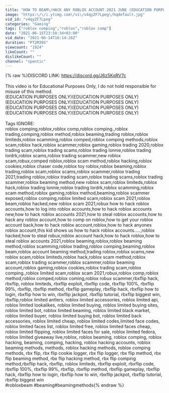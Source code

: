 ```yaml
---
title: "HOW TO BEAM\/HACK ANY ROBLOX ACCOUNT 2021 JUNE (EDUCATION PURPOSES ONLY)"
image: "https:\/\/i.ytimg.com\/vi\/v4qyZF7Lpeg\/hqdefault.jpg"
vid_id: "v4qyZF7Lpeg"
categories: "Gaming"
tags: ["roblox comping","roblox","roblox comp"]
date: "2021-06-15T23:50:34+03:00"
vid_date: "2021-06-14T16:14:26Z"
duration: "PT2M39S"
viewcount: "1924"
likeCount: ""
dislikeCount: ""
channel: "spentic"
---
```

{% raw %}DISCORD LINK: <a rel="nofollow" target="blank" href="https://discord.gg/J6z5KqRV7c">https://discord.gg/J6z5KqRV7c</a><br /><br />This video is for Educational Purposes Only, I do not hold responsible for misuse of this method.<br />(EDUCATION PURPOSES ONLY)(EDUCATION PURPOSES ONLY)(EDUCATION PURPOSES ONLY)(EDUCATION PURPOSES ONLY)(EDUCATION PURPOSES ONLY)(EDUCATION PURPOSES ONLY)(EDUCATION PURPOSES ONLY)(EDUCATION PURPOSES ONLY)<br /><br />Tags IGNORE: <br />roblox comping,roblox,roblox comp,roblox comping.,roblox trading,comping,roblox method,roblox beaming,trading roblox,roblox limiteds,roblox scamming,roblox comped,roblox comping methods,roblox scam,roblox hack,roblox scammer,roblox gaming,roblox trading 2020,roblox trading scam,roblox trading scams,roblox trading lonnie,roblox trading lordrk,roblox scams,roblox trading scammer,new roblox scam,robux,comped roblox,roblox scam method,roblox hacking,roblox cookies,roblox chaser code,roblox toy roblox,roblox beaming,roblox trading,roblox scam,roblox scams,roblox scammer,roblox trading 2021,trading roblox,roblox trading scam,roblox trading scams,roblox trading scammer,roblox beaming method,new roblox scam,roblox limiteds,roblox hack,roblox trading lonnie,roblox trading lordrk,roblox scamming,roblox scam method,roblox gaming,roblox method,beaming,roblox scammer exposed,roblox comping,roblox limited scam,roblox scam 2021,roblox beam,roblox hacked,new roblox scam 2021,robux how to hack roblox accounts,how to log into roblox accounts,how to hack roblox accounts new,how to hack roblox accounts 2021,how to steal roblox accounts,how to hack any roblox account,how to comp on roblox,how to get your roblox account back,how to hack roblox account,roblox,how to hack anyones roblox account,this kid shows us how to hack roblox accounts.....,roblox hacked,how to steal robux,roblox account hack,how to hack roblox,how to steal roblox accounts 2021,roblox beaming,roblox,roblox beaming method,roblox scamming,roblox trading,roblox comping,beaming,roblox beam,roblox account beaming method,trading roblox,roblox scams,new roblox scam,roblox limiteds,roblox hack,roblox scam method,roblox scam,roblox trading scammer,roblox scammer,roblox beaming account,roblox gaming,roblox cookies,roblox trading scam,roblox comping.,roblox limited scam,roblox scam 2021,robux,roblox comp,roblox method,roblox comped,roblox coming,roblox robux scammer,rbxflip hack, rbxflip, roblox limiteds, rbxflip exploit, rbxflip code, rbxflip 100%, rbxflip 99%, rbxflip, rbxflip method, rbxflip gameplay, rbxflip hack, rbxflip how to login, rbxflip how to win, rbxflip jackpot, rbxflip tutorial, rbxflip biggest win, rbxflip,roblox limited antlers, roblox limited accessories, roblox limited api, roblox limited lookalikes, roblox limited buying, roblox limited buying sites, roblox limited bot, roblox limited beaming, roblox limited black market, roblox limited buyer, roblox limited buying bot, roblox limited back accessories, roblox limited cheap, roblox limited codes,limited face codes, roblox limited faces list, roblox limited free, roblox limited faces cheap, roblox limited flipping, roblox limited faces for sale, roblox limited fedora, roblox limited giveaway live,roblox, roblox beaming, roblox comping, roblox hacking, beaming, comping, hacking, roblox hacking accounts, roblox beaming methods, methods, roblox hacking methods, roblox comping methods, rbx flip, rbx flip cookie logger, rbx flip logger, rbx flip method, rbx flip beaming method, rbx flip hacking method, rbx flip comping method,rbxflip hack, rbxflip, roblox limiteds, rbxflip exploit, rbxflip code, rbxflip 100%, rbxflip 99%, rbxflip, rbxflip method, rbxflip gameplay, rbxflip hack, rbxflip how to login, rbxflip how to win, rbxflip jackpot, rbxflip tutorial, rbxflip biggest win<br />#robloxbeam​ #beaming​ #beamingmethods{% endraw %}
